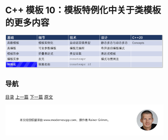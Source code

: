 # C++ 模板 10：模板特例化中关于类模板的更多内容

![特例化](img/特例化.png)

## 导航

[目录](目录.md)	[上一篇](模板9.md)	[下一篇](11.md)	[原文](http://www.modernescpp.com/index.php/template-specialization-more-details)

![](./img/tail.png)
